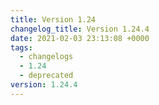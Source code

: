 ```yaml
---
title: Version 1.24
changelog_title: Version 1.24.4
date: 2021-02-03 23:13:08 +0000
tags:
  - changelogs
  - 1.24
  - deprecated
version: 1.24.4
---
```


<script src="https://gist.github.com/spinnaker-release/25abcd046795c6f34bb2d8d4977f0415.js?file=1.24.4.md"></script>
<script src="https://gist.github.com/spinnaker-release/25abcd046795c6f34bb2d8d4977f0415.js?file=1.24.3.md"></script>
<script src="https://gist.github.com/spinnaker-release/25abcd046795c6f34bb2d8d4977f0415.js?file=1.24.2.md"></script>
<script src="https://gist.github.com/spinnaker-release/25abcd046795c6f34bb2d8d4977f0415.js?file=1.24.1.md"></script>
<script src="https://gist.github.com/spinnaker-release/25abcd046795c6f34bb2d8d4977f0415.js?file=1.24.0.md"></script>
